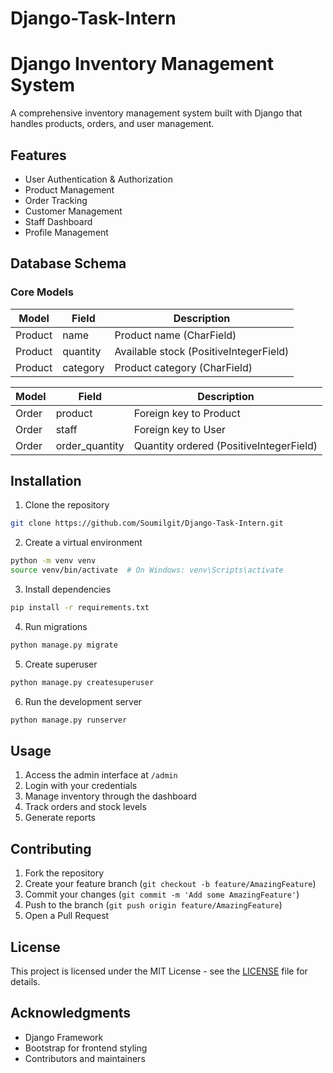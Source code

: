# Django-Task-Intern
# Django Inventory Management System

A comprehensive inventory management system built with Django that handles products, orders, and user management.

## Features

- User Authentication & Authorization
- Product Management
- Order Tracking
- Customer Management
- Staff Dashboard
- Profile Management

## Database Schema

### Core Models

| Model | Field | Description |
|-------|--------|-------------|
| Product | name | Product name (CharField) |
| Product | quantity | Available stock (PositiveIntegerField) |
| Product | category | Product category (CharField) |

| Model | Field | Description |
|-------|--------|-------------|
| Order | product | Foreign key to Product |
| Order | staff | Foreign key to User |
| Order | order_quantity | Quantity ordered (PositiveIntegerField) |


## Installation

1. Clone the repository
```bash
git clone https://github.com/Soumilgit/Django-Task-Intern.git
```

2. Create a virtual environment
```bash
python -m venv venv
source venv/bin/activate  # On Windows: venv\Scripts\activate
```

3. Install dependencies
```bash
pip install -r requirements.txt
```

4. Run migrations
```bash
python manage.py migrate
```

5. Create superuser
```bash
python manage.py createsuperuser
```

6. Run the development server
```bash
python manage.py runserver
```

## Usage

1. Access the admin interface at `/admin`
2. Login with your credentials
3. Manage inventory through the dashboard
4. Track orders and stock levels
5. Generate reports

## Contributing

1. Fork the repository
2. Create your feature branch (`git checkout -b feature/AmazingFeature`)
3. Commit your changes (`git commit -m 'Add some AmazingFeature'`)
4. Push to the branch (`git push origin feature/AmazingFeature`)
5. Open a Pull Request

## License

This project is licensed under the MIT License - see the [LICENSE](LICENSE) file for details.

## Acknowledgments

- Django Framework
- Bootstrap for frontend styling
- Contributors and maintainers
